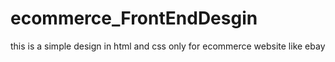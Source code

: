 # ecommerce_FrontEndDesgin
this is a simple design in html and css only for ecommerce website like ebay 
